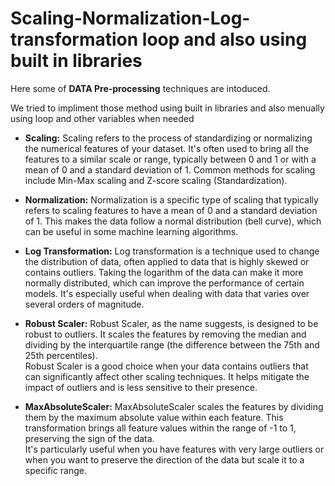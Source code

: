 # Scaling-Normalization-Log-transformation loop and also using built in libraries 
Here some of **DATA Pre-processing** techniques are intoduced.

We tried to impliment those method using built in libraries and also menually using loop and other variables when needed  
- **Scaling:** Scaling refers to the process of standardizing or normalizing the numerical features of your dataset. It's often used to bring all the features to a similar scale or range, typically between 0 and 1 or with a mean of 0 and a standard deviation of 1. Common methods for scaling include Min-Max scaling and Z-score scaling (Standardization).

- **Normalization:** Normalization is a specific type of scaling that typically refers to scaling features to have a mean of 0 and a standard deviation of 1. This makes the data follow a normal distribution (bell curve), which can be useful in some machine learning algorithms.

- **Log Transformation:** Log transformation is a technique used to change the distribution of data, often applied to data that is highly skewed or contains outliers. Taking the logarithm of the data can make it more normally distributed, which can improve the performance of certain models. It's especially useful when dealing with data that varies over several orders of magnitude.
- **Robust Scaler:** Robust Scaler, as the name suggests, is designed to be robust to outliers. It scales the features by removing the median and dividing by the interquartile range (the difference between the 75th and 25th percentiles).  
Robust Scaler is a good choice when your data contains outliers that can significantly affect other scaling techniques. It helps mitigate the impact of outliers and is less sensitive to their presence.
- **MaxAbsoluteScaler:** MaxAbsoluteScaler scales the features by dividing them by the maximum absolute value within each feature. This transformation brings all feature values within the range of -1 to 1, preserving the sign of the data.  
It's particularly useful when you have features with very large outliers or when you want to preserve the direction of the data but scale it to a specific range.  

